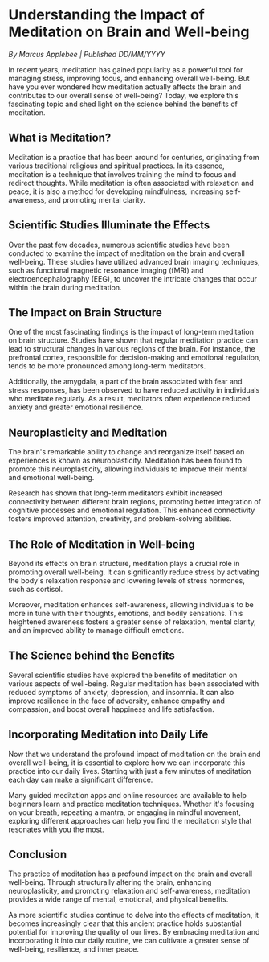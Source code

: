 # Understanding the Impact of Meditation on Brain and Well-being 

*By Marcus Applebee | Published DD/MM/YYYY*

In recent years, meditation has gained popularity as a powerful tool for managing stress, improving focus, and enhancing overall well-being. But have you ever wondered how meditation actually affects the brain and contributes to our overall sense of well-being? Today, we explore this fascinating topic and shed light on the science behind the benefits of meditation.

## What is Meditation?

Meditation is a practice that has been around for centuries, originating from various traditional religious and spiritual practices. In its essence, meditation is a technique that involves training the mind to focus and redirect thoughts. While meditation is often associated with relaxation and peace, it is also a method for developing mindfulness, increasing self-awareness, and promoting mental clarity.

## Scientific Studies Illuminate the Effects

Over the past few decades, numerous scientific studies have been conducted to examine the impact of meditation on the brain and overall well-being. These studies have utilized advanced brain imaging techniques, such as functional magnetic resonance imaging (fMRI) and electroencephalography (EEG), to uncover the intricate changes that occur within the brain during meditation.

## The Impact on Brain Structure

One of the most fascinating findings is the impact of long-term meditation on brain structure. Studies have shown that regular meditation practice can lead to structural changes in various regions of the brain. For instance, the prefrontal cortex, responsible for decision-making and emotional regulation, tends to be more pronounced among long-term meditators.

Additionally, the amygdala, a part of the brain associated with fear and stress responses, has been observed to have reduced activity in individuals who meditate regularly. As a result, meditators often experience reduced anxiety and greater emotional resilience.

## Neuroplasticity and Meditation

The brain's remarkable ability to change and reorganize itself based on experiences is known as neuroplasticity. Meditation has been found to promote this neuroplasticity, allowing individuals to improve their mental and emotional well-being.

Research has shown that long-term meditators exhibit increased connectivity between different brain regions, promoting better integration of cognitive processes and emotional regulation. This enhanced connectivity fosters improved attention, creativity, and problem-solving abilities.

## The Role of Meditation in Well-being

Beyond its effects on brain structure, meditation plays a crucial role in promoting overall well-being. It can significantly reduce stress by activating the body's relaxation response and lowering levels of stress hormones, such as cortisol.

Moreover, meditation enhances self-awareness, allowing individuals to be more in tune with their thoughts, emotions, and bodily sensations. This heightened awareness fosters a greater sense of relaxation, mental clarity, and an improved ability to manage difficult emotions.

## The Science behind the Benefits

Several scientific studies have explored the benefits of meditation on various aspects of well-being. Regular meditation has been associated with reduced symptoms of anxiety, depression, and insomnia. It can also improve resilience in the face of adversity, enhance empathy and compassion, and boost overall happiness and life satisfaction.

## Incorporating Meditation into Daily Life

Now that we understand the profound impact of meditation on the brain and overall well-being, it is essential to explore how we can incorporate this practice into our daily lives. Starting with just a few minutes of meditation each day can make a significant difference.

Many guided meditation apps and online resources are available to help beginners learn and practice meditation techniques. Whether it's focusing on your breath, repeating a mantra, or engaging in mindful movement, exploring different approaches can help you find the meditation style that resonates with you the most.

## Conclusion

The practice of meditation has a profound impact on the brain and overall well-being. Through structurally altering the brain, enhancing neuroplasticity, and promoting relaxation and self-awareness, meditation provides a wide range of mental, emotional, and physical benefits.

As more scientific studies continue to delve into the effects of meditation, it becomes increasingly clear that this ancient practice holds substantial potential for improving the quality of our lives. By embracing meditation and incorporating it into our daily routine, we can cultivate a greater sense of well-being, resilience, and inner peace.